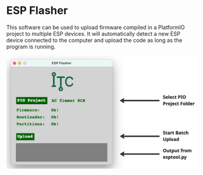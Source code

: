 # ESP Flasher

This software can be used to upload firmware compiled in a PlatformIO project to multiple ESP devices. It will automatically detect a new ESP device connected to the computer and upload the code as long as the program is running.

![Logo](screenshot.png)
